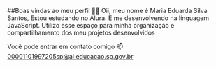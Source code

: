 ##Boas vindas ao meu perfil 💙💙
Oii,
meu nome é Maria Eduarda Silva Santos,
Estou estudando no Alura.
E me desenvolvendo na linguagem JavaScript.
Utilizo esse espaço para minha organização e compartilhamento dos meu projetos desenvolvidos

Você pode entrar em contato comigo 📫
00001101997205sp@al.educacao.sp.gov.br


